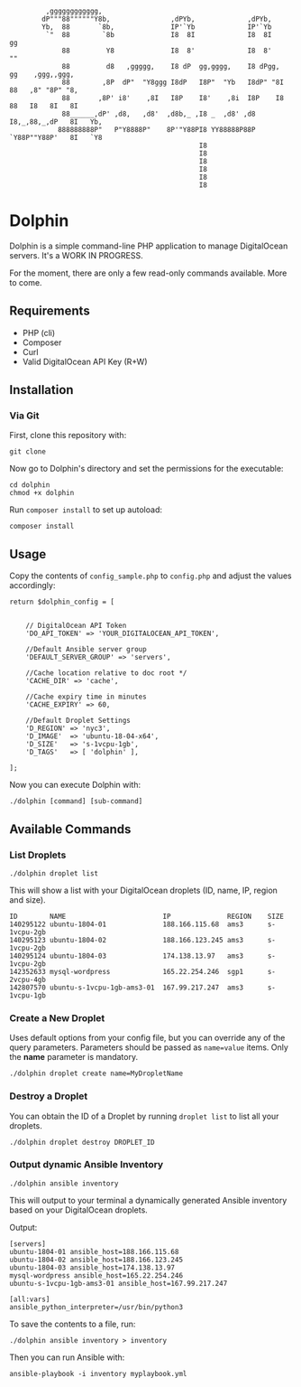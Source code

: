 ```
         ,gggggggggggg,                                                                    
        dP"""88""""""Y8b,               ,dPYb,             ,dPYb,                        
        Yb,  88       `8b,              IP'`Yb             IP'`Yb                        
         `"  88        `8b              I8  8I             I8  8I      gg                
             88         Y8              I8  8'             I8  8'      ""                
             88         d8   ,ggggg,    I8 dP  gg,gggg,    I8 dPgg,    gg    ,ggg,,ggg,  
             88        ,8P  dP"  "Y8ggg I8dP   I8P"  "Yb   I8dP" "8I   88   ,8" "8P" "8, 
             88       ,8P' i8'    ,8I   I8P    I8'    ,8i  I8P    I8   88   I8   8I   8I 
             88______,dP' ,d8,   ,d8'  ,d8b,_ ,I8 _  ,d8' ,d8     I8,_,88,_,dP   8I   Yb,
            888888888P"   P"Y8888P"    8P'"Y88PI8 YY88888P88P     `Y88P""Y88P'   8I   `Y8
                                               I8                                        
                                               I8                                        
                                               I8                                        
                                               I8                                        
                                               I8                                        
                                               I8                                        
```

# Dolphin

Dolphin is a simple command-line PHP application to manage DigitalOcean servers. It's a WORK IN PROGRESS.

For the moment, there are only a few read-only commands available. More to come.

## Requirements

- PHP (cli)
- Composer
- Curl
- Valid DigitalOcean API Key (R+W)

## Installation

### Via Git
First, clone this repository with:

```
git clone
```

Now go to Dolphin's directory and set the permissions for the executable:

```
cd dolphin
chmod +x dolphin
```

Run `composer install` to set up autoload:

```
composer install
```

## Usage

Copy the contents of `config_sample.php` to `config.php` and adjust the values accordingly:

```
return $dolphin_config = [


    // DigitalOcean API Token
    'DO_API_TOKEN' => 'YOUR_DIGITALOCEAN_API_TOKEN',

    //Default Ansible server group
    'DEFAULT_SERVER_GROUP' => 'servers',

    //Cache location relative to doc root */
    'CACHE_DIR' => 'cache',

    //Cache expiry time in minutes
    'CACHE_EXPIRY' => 60,

    //Default Droplet Settings
    'D_REGION' => 'nyc3',
    'D_IMAGE'  => 'ubuntu-18-04-x64',
    'D_SIZE'   => 's-1vcpu-1gb',
    'D_TAGS'   => [ 'dolphin' ],

];
```

Now you can execute Dolphin with:

```
./dolphin [command] [sub-command]
```


## Available Commands

### List Droplets

```command
./dolphin droplet list
```

This will show a list with your DigitalOcean droplets (ID, name, IP, region and size).

```
ID        NAME                        IP              REGION    SIZE
140295122 ubuntu-1804-01              188.166.115.68  ams3      s-1vcpu-2gb
140295123 ubuntu-1804-02              188.166.123.245 ams3      s-1vcpu-2gb
140295124 ubuntu-1804-03              174.138.13.97   ams3      s-1vcpu-2gb
142352633 mysql-wordpress             165.22.254.246  sgp1      s-2vcpu-4gb
142807570 ubuntu-s-1vcpu-1gb-ams3-01  167.99.217.247  ams3      s-1vcpu-1gb
```

### Create a New Droplet
Uses default options from your config file, but you can override any of the query parameters.
Parameters should be passed as `name=value` items. Only the **name** parameter is mandatory.

```
./dolphin droplet create name=MyDropletName
```


### Destroy a Droplet
You can obtain the ID of a Droplet by running `droplet list` to list all your droplets.

```
./dolphin droplet destroy DROPLET_ID
```


### Output dynamic Ansible Inventory

`./dolphin ansible inventory`

This will output to your terminal a dynamically generated Ansible inventory based on your DigitalOcean droplets.

Output:

```
[servers]
ubuntu-1804-01 ansible_host=188.166.115.68
ubuntu-1804-02 ansible_host=188.166.123.245
ubuntu-1804-03 ansible_host=174.138.13.97
mysql-wordpress ansible_host=165.22.254.246
ubuntu-s-1vcpu-1gb-ams3-01 ansible_host=167.99.217.247

[all:vars]
ansible_python_interpreter=/usr/bin/python3
```

To save the contents to a file, run:

```
./dolphin ansible inventory > inventory
```


Then you can run Ansible with:

```
ansible-playbook -i inventory myplaybook.yml
```
